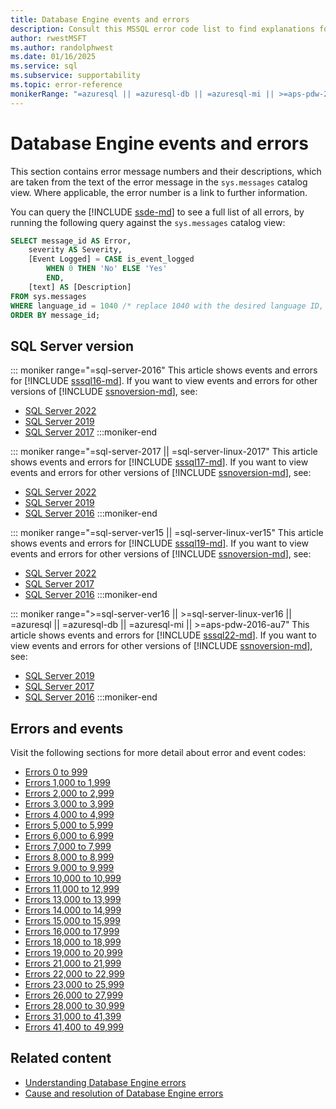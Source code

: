 ```yaml
---
title: Database Engine events and errors
description: Consult this MSSQL error code list to find explanations for error messages for SQL Server database engine events.
author: rwestMSFT
ms.author: randolphwest
ms.date: 01/16/2025
ms.service: sql
ms.subservice: supportability
ms.topic: error-reference
monikerRange: "=azuresql || =azuresql-db || =azuresql-mi || >=aps-pdw-2016-au7 || >=sql-server-2016 || >=sql-server-linux-2017"
---
```

# Database Engine events and errors

This section contains error message numbers and their descriptions, which are taken from the text of the error message in the `sys.messages` catalog view. Where applicable, the error number is a link to further information.

You can query the [!INCLUDE [ssde-md](../../includes/ssde-md.md)] to see a full list of all errors, by running the following query against the `sys.messages` catalog view:

```sql
SELECT message_id AS Error,
    severity AS Severity,
    [Event Logged] = CASE is_event_logged
        WHEN 0 THEN 'No' ELSE 'Yes'
        END,
    [text] AS [Description]
FROM sys.messages
WHERE language_id = 1040 /* replace 1040 with the desired language ID, such as 1033 for US English */
ORDER BY message_id;
```

## SQL Server version

::: moniker range="=sql-server-2016"
This article shows events and errors for [!INCLUDE [sssql16-md](../../includes/sssql16-md.md)]. If you want to view events and errors for other versions of [!INCLUDE [ssnoversion-md](../../includes/ssnoversion-md.md)], see:

- [SQL Server 2022](?view=sql-server-ver16&preserve-view=true)
- [SQL Server 2019](?view=sql-server-ver15&preserve-view=true)
- [SQL Server 2017](?view=sql-server-2017&preserve-view=true)
:::moniker-end

::: moniker range="=sql-server-2017 || =sql-server-linux-2017"
This article shows events and errors for [!INCLUDE [sssql17-md](../../includes/sssql17-md.md)]. If you want to view events and errors for other versions of [!INCLUDE [ssnoversion-md](../../includes/ssnoversion-md.md)], see:

- [SQL Server 2022](?view=sql-server-ver16&preserve-view=true)
- [SQL Server 2019](?view=sql-server-ver15&preserve-view=true)
- [SQL Server 2016](?view=sql-server-2016&preserve-view=true)
:::moniker-end

::: moniker range="=sql-server-ver15 || =sql-server-linux-ver15"
This article shows events and errors for [!INCLUDE [sssql19-md](../../includes/sssql19-md.md)]. If you want to view events and errors for other versions of [!INCLUDE [ssnoversion-md](../../includes/ssnoversion-md.md)], see:

- [SQL Server 2022](?view=sql-server-ver16&preserve-view=true)
- [SQL Server 2017](?view=sql-server-2017&preserve-view=true)
- [SQL Server 2016](?view=sql-server-2016&preserve-view=true)
:::moniker-end

::: moniker range=">=sql-server-ver16 || >=sql-server-linux-ver16 || =azuresql || =azuresql-db || =azuresql-mi || >=aps-pdw-2016-au7"
This article shows events and errors for [!INCLUDE [sssql22-md](../../includes/sssql22-md.md)]. If you want to view events and errors for other versions of [!INCLUDE [ssnoversion-md](../../includes/ssnoversion-md.md)], see:

- [SQL Server 2019](?view=sql-server-ver15&preserve-view=true)
- [SQL Server 2017](?view=sql-server-2017&preserve-view=true)
- [SQL Server 2016](?view=sql-server-2016&preserve-view=true)
:::moniker-end

## Errors and events

Visit the following sections for more detail about error and event codes:

- [Errors 0 to 999](database-engine-events-and-errors-0-to-999.md)
- [Errors 1,000 to 1,999](database-engine-events-and-errors-1000-to-1999.md)
- [Errors 2,000 to 2,999](database-engine-events-and-errors-2000-to-2999.md)
- [Errors 3,000 to 3,999](database-engine-events-and-errors-3000-to-3999.md)
- [Errors 4,000 to 4,999](database-engine-events-and-errors-4000-to-4999.md)
- [Errors 5,000 to 5,999](database-engine-events-and-errors-5000-to-5999.md)
- [Errors 6,000 to 6,999](database-engine-events-and-errors-6000-to-6999.md)
- [Errors 7,000 to 7,999](database-engine-events-and-errors-7000-to-7999.md)
- [Errors 8,000 to 8,999](database-engine-events-and-errors-8000-to-8999.md)
- [Errors 9,000 to 9,999](database-engine-events-and-errors-9000-to-9999.md)
- [Errors 10,000 to 10,999](database-engine-events-and-errors-10000-to-10999.md)
- [Errors 11,000 to 12,999](database-engine-events-and-errors-11000-to-12999.md)
- [Errors 13,000 to 13,999](database-engine-events-and-errors-13000-to-13999.md)
- [Errors 14,000 to 14,999](database-engine-events-and-errors-14000-to-14999.md)
- [Errors 15,000 to 15,999](database-engine-events-and-errors-15000-to-15999.md)
- [Errors 16,000 to 17,999](database-engine-events-and-errors-16000-to-17999.md)
- [Errors 18,000 to 18,999](database-engine-events-and-errors-18000-to-18999.md)
- [Errors 19,000 to 20,999](database-engine-events-and-errors-19000-to-20999.md)
- [Errors 21,000 to 21,999](database-engine-events-and-errors-21000-to-21999.md)
- [Errors 22,000 to 22,999](database-engine-events-and-errors-22000-to-22999.md)
- [Errors 23,000 to 25,999](database-engine-events-and-errors-23000-to-25999.md)
- [Errors 26,000 to 27,999](database-engine-events-and-errors-26000-to-27999.md)
- [Errors 28,000 to 30,999](database-engine-events-and-errors-28000-to-30999.md)
- [Errors 31,000 to 41,399](database-engine-events-and-errors-31000-to-41399.md)
- [Errors 41,400 to 49,999](database-engine-events-and-errors-41400-to-49999.md)

## Related content

- [Understanding Database Engine errors](../../relational-databases/errors-events/understanding-database-engine-errors.md)
- [Cause and resolution of Database Engine errors](/previous-versions/sql/sql-server-2016/ms365262(v=sql.130))

